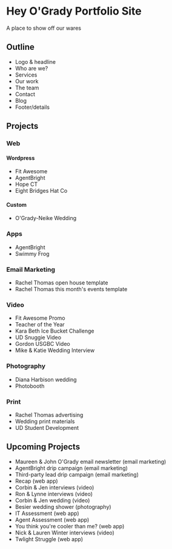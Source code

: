 # Hey O'Grady Portfolio Site
A place to show off our wares

## Outline
- Logo & headline
- Who are we?
- Services
- Our work
- The team
- Contact
- Blog
- Footer/details

## Projects
### Web
#### Wordpress
- Fit Awesome
- AgentBright
- Hope CT
- Eight Bridges Hat Co

#### Custom
- O'Grady-Neike Wedding

### Apps
- AgentBright
- Swimmy Frog

### Email Marketing
- Rachel Thomas open house template
- Rachel Thomas this month's events template

### Video
- Fit Awesome Promo
- Teacher of the Year
- Kara Beth Ice Bucket Challenge
- UD Snuggie Video
- Gordon USGBC Video
- Mike & Katie Wedding Interview

### Photography
- Diana Harbison wedding
- Photobooth

### Print
- Rachel Thomas advertising
- Wedding print materials
- UD Student Development

## Upcoming Projects
- Maureen & John O'Grady email newsletter (email marketing)
- AgentBright drip campaign (email marketing)
- Third-party lead drip campaign (email marketing)
- Recap (web app)
- Corbin & Jen interviews (video)
- Ron & Lynne interviews (video)
- Corbin & Jen wedding (video)
- Besier wedding shower (photography)
- IT Assessment (web app)
- Agent Assessment (web app)
- You think you're cooler than me? (web app)
- Nick & Lauren Winter interviews (video)
- Twlight Struggle (web app)
